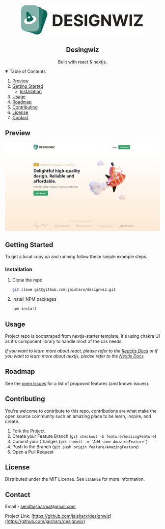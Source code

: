 <!-- PROJECT LOGO -->
<br />
<p align="center">
  <a href="https://designwiz.vercel.app/">
    <img src="./public/assets/logo.png" alt="Logo">
  </a>

  <h2 align="center">Desingwiz</h2>

  <p align="center">
    Built with react & nextjs.
  </p>  
</p>

<!-- TABLE OF CONTENTS -->
<details open="open">
  <summary>Table of Contents</summary>
  <ol>
    <li>
      <a href="#about-the-project">Preview</a>
    </li>
    <li>
      <a href="#getting-started">Getting Started</a>
      <ul>
        <li><a href="#installation">Installation</a></li>
      </ul>
    </li>
    <li><a href="#usage">Usage</a></li>
    <li><a href="#roadmap">Roadmap</a></li>
    <li><a href="#contributing">Contributing</a></li>
    <li><a href="#license">License</a></li>
    <li><a href="#contact">Contact</a></li>
  </ol>
</details>

<!-- ABOUT THE PROJECT -->

## Preview

[![Portfolio Homepage][product-screenshot]](https://designwiz.vercel.app/)

<!-- GETTING STARTED -->

## Getting Started

To get a local copy up and running follow these simple example steps.

### Installation

1. Clone the repo
    ```sh
    git clone git@github.com:jaisharx/designwiz.git
    ```
2. Install NPM packages
    ```sh
    npm install
    ```

<!-- USAGE EXAMPLES -->

## Usage

Project repo is bootstraped from nextjs-starter template. It's using chakra UI as it's component library to handle most of the css needs.

_If you want to learn more about react, please refer to the [Reactjs Docs](https://reactjs.org/) or if you want to learn more about nextjs, please refer to the [Nextjs Docs](https://nextjs.org/)_

<!-- ROADMAP -->

## Roadmap

See the [open issues](https://github.com/jaisharx/designwiz/issues) for a list of proposed features (and known issues).

<!-- CONTRIBUTING -->

## Contributing

You're welcome to contribute to this repo, contributions are what make the open source community such an amazing place to be learn, inspire, and create.

1. Fork the Project
2. Create your Feature Branch (`git checkout -b feature/AmazingFeature`)
3. Commit your Changes (`git commit -m 'Add some AmazingFeature'`)
4. Push to the Branch (`git push origin feature/AmazingFeature`)
5. Open a Pull Request

<!-- LICENSE -->

## License

Distributed under the MIT License. See `LICENSE` for more information.

<!-- CONTACT -->

## Contact

Email - sendtojsharma@gmail.com

Project Link: [https://github.com/jaisharx/designwiz](https://github.com/jaisharx/designwix)

<!-- MARKDOWN LINKS & IMAGES -->

[product-screenshot]: ./public/designwiz.png
